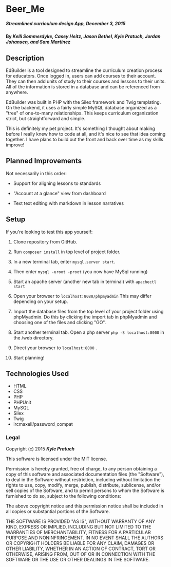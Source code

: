 # Beer_Me

##### Streamlined curriculum design App, December 3, 2015

#### By _**Kelli Sommerdyke, Casey Heitz, Jason Bethel, Kyle Pratuch, Jordan Johansen, and Sam Martinez**_

## Description

EdBuilder is a tool designed to streamline the curriculum creation process for educators. Once logged in, users can add courses to their account. They can then add units of study to their courses and lessons to their units. All of the information is stored in a database and can be referenced from anywhere.

EdBuilder was built in PHP with the Silex framework and Twig templating. On the backend, it uses a fairly simple MySQL database organized as a "tree" of one-to-many relationships. This keeps curriculum organization strict, but straightforward and simple.

This is definitely my pet project. It's something I thought about making before I really knew how to code at all, and it's nice to see that idea coming together. I have plans to build out the front and back over time as my skills improve!

## Planned Improvements
Not necessarily in this order:
* Support for aligning lessons to standards

* "Account at a glance" view from dashboard

* Text text editing with markdown in lesson narratives

## Setup

If you're looking to test this app yourself:

1. Clone repository from GitHub.

2. Run ```composer install``` in top level of project folder.

3. In a new terminal tab, enter ```mysql.server start```.

4. Then enter ```mysql -uroot -proot``` (you now have MySql running)

5. Start an apache server (another new tab in terminal) with ```apachectl start```

6. Open your browser to ```localhost:8080/phpmyadmin``` This may differ depending on your setup.

7. Import the database files from the top level of your project folder using phpMyadmin. Do this by clicking the import tab in phpMyadmin and choosing one of the files and clicking "GO".

8. Start another terminal tab. Open a php server ```php -S localhost:8000``` in the /web directory.

9. Direct your browser to ```localhost:8000``` .

10. Start planning!


## Technologies Used

* HTML
* CSS
* PHP
* PHPUnit
* MySQL
* Silex
* Twig
* ircmaxell/password_compat

### Legal

Copyright (c) 2015 **_Kyle Pratuch_**

This software is licensed under the MIT license.

Permission is hereby granted, free of charge, to any person obtaining a copy of this software and associated documentation files (the "Software"), to deal in the Software without restriction, including without limitation the rights to use, copy, modify, merge, publish, distribute, sublicense, and/or sell copies of the Software, and to permit persons to whom the Software is furnished to do so, subject to the following conditions:

The above copyright notice and this permission notice shall be included in all copies or substantial portions of the Software.

THE SOFTWARE IS PROVIDED "AS IS", WITHOUT WARRANTY OF ANY KIND, EXPRESS OR IMPLIED, INCLUDING BUT NOT LIMITED TO THE WARRANTIES OF MERCHANTABILITY, FITNESS FOR A PARTICULAR PURPOSE AND NONINFRINGEMENT. IN NO EVENT SHALL THE AUTHORS OR COPYRIGHT HOLDERS BE LIABLE FOR ANY CLAIM, DAMAGES OR OTHER LIABILITY, WHETHER IN AN ACTION OF CONTRACT, TORT OR OTHERWISE, ARISING FROM, OUT OF OR IN CONNECTION WITH THE SOFTWARE OR THE USE OR OTHER DEALINGS IN THE SOFTWARE.
